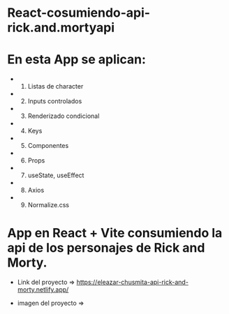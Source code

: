 # React-cosumiendo-api-rick.and.mortyapi
 # En esta App se aplican:
 * 1. Listas de character
 * 2. Inputs controlados
 * 3. Renderizado condicional
 * 4. Keys
 * 5. Componentes
 * 6. Props
 * 7. useState, useEffect
 * 8. Axios
 * 9. Normalize.css
 # App en React + Vite consumiendo la api de los personajes de Rick and Morty.
 
 * Link del proyecto => https://eleazar-chusmita-api-rick-and-morty.netlify.app/

 * imagen del proyecto =>